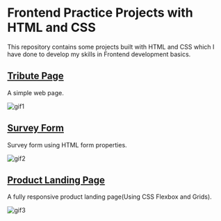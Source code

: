 # Frontend Practice Projects with HTML and CSS

This repository contains some projects built with HTML and CSS which I have done to develop my skills in Frontend development basics.

## [Tribute Page](https://github.com/saloni-15/Frontend-practice-HTML-CSS/tree/main/Responsive%20Web%20Design%20-%20Tribute%20Page)

A simple web page.

![gif1](https://github.com/saloni-15/Frontend-practice-HTML-CSS/blob/main/assets/tribute.gif)

## [Survey Form](https://github.com/saloni-15/Frontend-practice-HTML-CSS/tree/main/Responsive%20Web%20Design%20-%20Survey%20Form)

Survey form using HTML form properties.

![gif2](https://github.com/saloni-15/Frontend-practice-HTML-CSS/blob/main/assets/form.gif)

## [Product Landing Page](https://github.com/saloni-15/Frontend-practice-HTML-CSS/tree/main/Responsive%20Web%20Design%20-%20Product%20Landing%20Page)

A fully responsive product landing page(Using CSS Flexbox and Grids).

![gif3](https://github.com/saloni-15/Frontend-practice-HTML-CSS/blob/main/assets/product.gif)
